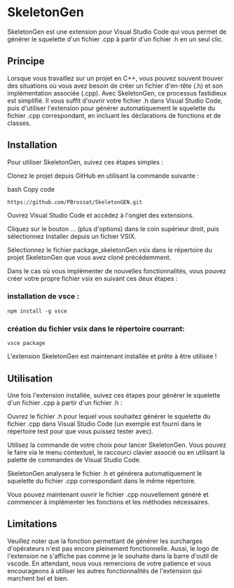 # SkeletonGen

SkeletonGen est une extension pour Visual Studio Code qui vous permet de générer le squelette d'un fichier .cpp à partir d'un fichier .h en un seul clic.

## Principe
Lorsque vous travaillez sur un projet en C++, vous pouvez souvent trouver des situations où vous avez besoin de créer un fichier d'en-tête (.h) et son implémentation associée (.cpp). 
Avec SkeletonGen, ce processus fastidieux est simplifié. Il vous suffit d'ouvrir votre fichier .h dans Visual Studio Code, puis d'utiliser l'extension pour générer automatiquement le squelette du fichier .cpp correspondant, en incluant les déclarations de fonctions et de classes.

## Installation
Pour utiliser SkeletonGen, suivez ces étapes simples :

Clonez le projet depuis GitHub en utilisant la commande suivante :

bash
Copy code

`
https://github.com/PBrossat/SkeletonGEN.git 
`

Ouvrez Visual Studio Code et accédez à l'onglet des extensions.

Cliquez sur le bouton ... (plus d'options) dans le coin supérieur droit, puis sélectionnez Installer depuis un fichier VSIX.

Sélectionnez le fichier package_skeletonGen.vsix dans le répertoire du projet SkeletonGen que vous avez cloné précédemment.

Dans le cas où vous implémenter de nouvelles fonctionnalités, vous pouvez créer votre propre fichier vsix en suivant ces deux étapes :

### installation de vsce :

`
npm install -g vsce
`

### création du fichier vsix dans le répertoire courrant:


`
vsce package
`

L'extension SkeletonGen est maintenant installée et prête à être utilisée !

## Utilisation
Une fois l'extension installée, suivez ces étapes pour générer le squelette d'un fichier .cpp à partir d'un fichier .h :

Ouvrez le fichier .h pour lequel vous souhaitez générer le squelette du fichier .cpp dans Visual Studio Code (un exemple est fourni dans le répertoire test pour que vous puissez tester avec).

Utilisez la commande de votre choix pour lancer SkeletonGen. Vous pouvez le faire via le menu contextuel, le raccourci clavier associé ou en utilisant la palette de commandes de Visual Studio Code.

SkeletonGen analysera le fichier .h et générera automatiquement le squelette du fichier .cpp correspondant dans le même répertoire.

Vous pouvez maintenant ouvrir le fichier .cpp nouvellement généré et commencer à implémenter les fonctions et les méthodes nécessaires.


## Limitations

Veuillez noter que la fonction permettant de générer les surcharges d'opérateurs n'est pas encore pleinement fonctionnelle.
Aussi, le logo de l'extension ne s'affiche pas comme je le souhaite dans la barre d'outil de vscode.
En attendant, nous vous remercions de votre patience et vous encourageons à utiliser les autres fonctionnalités de l'extension qui marchent bel et bien.

